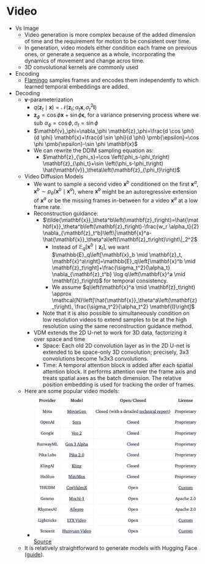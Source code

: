 # Video

- Vs Image
  - Video generation is more complex because of the added dimension of time and the requirement for motion to be consistent over time. 
  - In generation, video models either condition each frame on previous ones, or generate a sequence as a whole, incorporating the dynamics of movement and change acros time. 
  - 3D convolutional kernels are commonly used
- Encoding
  - [Flamingo](https://arxiv.org/pdf/2204.14198) samples frames and encodes them independently to which learned temporal embeddings are added. 
- Decoding
  - $\mathbf{v}$-parameterization
    - $q\left(\mathbf{z}_t \mid \mathbf{x}\right)=\mathcal{N}\left(\mathbf{z}_t ; \alpha_t \mathbf{x}, \sigma_t^2 \mathbf{I}\right)$
    - $\mathbf{z}_\phi=\cos \phi \mathbf{x}+\sin \phi \pmb{\epsilon}$, for a variance preserving process where we sub $\alpha_\phi=\cos \phi, \sigma_t=\sin \phi$
    - $\mathbf{v}_\phi=\nabla_\phi \mathbf{z}_\phi=\frac{d \cos \phi}{d \phi} \mathbf{x}+\frac{d \sin \phi}{d \phi} \pmb{\epsilon}=\cos \phi \pmb{\epsilon}-\sin \phi \mathbf{x}$
    - We can rewrite the DDIM sampling equation as:
      - $\mathbf{z}_{\phi_s}=\cos \left(\phi_s-\phi_t\right) \mathbf{z}_{\phi_t}+\sin \left(\phi_s-\phi_t\right) \hat{\mathbf{v}}_\theta\left(\mathbf{z}_{\phi_t}\right)$
  - Video Diffusion Models
    - We want to sample a second video $\mathbf{x}^b$ conditioned on the first $\mathbf{x}^a, \mathbf{x}^b \sim p_\theta(\mathbf{x}^b \mid \mathbf{x}^a)$, where $\mathbf{x}^b$ might be an autoregressive extension of $\mathbf{x}^a$ or be the missing frames in-between for a video $\mathbf{x}^a$ at a low frame rate.
    - Reconstruction guidance:
      - $\tilde{\mathbf{x}}_\theta^b\left(\mathbf{z}_t\right)=\hat{\mathbf{x}}_\theta^b\left(\mathbf{z}_t\right)-\frac{w_r \alpha_t}{2} \nabla_{\mathbf{z}_t^b}\left\|\mathbf{x}^a-\hat{\mathbf{x}}_\theta^a\left(\mathbf{z}_t\right)\right\|_2^2$
        - Instead of $\mathbb{E}_q\left[\mathbf{x}^b \mid \mathbf{z}_t\right],$ we want $\mathbb{E}_q\left[\mathbf{x}_b \mid \mathbf{z}_t, \mathbf{x}^a\right]=\mathbb{E}_q\left[\mathbf{x}^b \mid \mathbf{z}_t\right]+\frac{\sigma_t^2}{\alpha_t} \nabla_{\mathbf{z}_t^b} \log q\left(\mathbf{x}^a \mid \mathbf{z}_t\right)$ for temporal consistency.
        - We assume $q\left(\mathbf{x}^a \mid \mathbf{z}_t\right) \approx \mathcal{N}\left[\hat{\mathbf{x}}_\theta^a\left(\mathbf{z}_t\right), \frac{\sigma_t^2}{\alpha_t^2} \mathbf{I}\right]$
      - Note that it is also possible to simultaneously condition on low resolution videos to extend samples to be at the high resolution using the same reconstruction guidance method.
    - VDM extends the 2D U-net to work for 3D data, factorizing it over space and time
      - Space: Each old 2D convolution layer as in the 2D U-net is extended to be space-only 3D convolution; precisely, 3x3 convolutions become 1x3x3 convolutions.
      - Time: A temporal attention block is added after each spatial attention block. It performs attention over the frame axis and treats spatial axes as the batch dimension. The relative position embedding is used for tracking the order of frames.
  - Here are some popular video models:
    - ![model_list.png](model_list.png)[Source](https://huggingface.co/blog/video_gen)
  - It is relatively straightforward to generate models with Hugging Face ([guide](https://huggingface.co/docs/diffusers/en/using-diffusers/text-img2vid)).